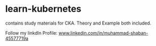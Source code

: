 # learn-kubernetes
contains study materials for CKA.
Theory and Example both included.

Follow my linkdIn Profile:
www.linkedin.com/in/muhammad-shaban-45577719a
